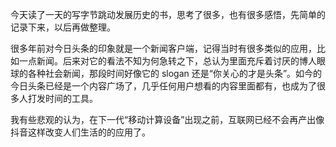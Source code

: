 今天读了一天的写字节跳动发展历史的书，思考了很多，也有很多感悟，先简单的记录下来，以后再做整理。

很多年前对今日头条的印象就是一个新闻客户端，记得当时有很多类似的应用，比如一点新闻。后来对它的看法不知为何急转之下，总认为里面充斥着讨厌的博人眼球的各种社会新闻，那段时间好像它的 slogan 还是“你关心的才是头条”。如今的今日头条已经是一个内容广场了，几乎任何用户想看的内容里面都有，也成为了很多人打发时间的工具。

我有些悲观的认为，在下一代“移动计算设备”出现之前，互联网已经不会再产出像抖音这样改变人们生活的的应用了。